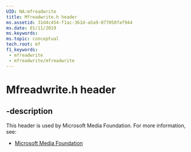 ```yaml
---
UID: NA:mfreadwrite
title: Mfreadwrite.h header
ms.assetid: 31d4c454-f1ac-361d-a5a9-077050faf944
ms.date: 01/11/2019
ms.keywords: 
ms.topic: conceptual
tech.root: mf
f1_keywords:
 - mfreadwrite
 - mfreadwrite/mfreadwrite
---
```


# Mfreadwrite.h header


## -description

This header is used by Microsoft Media Foundation. For more information, see:

- [Microsoft Media Foundation](../_mf/index.md)

